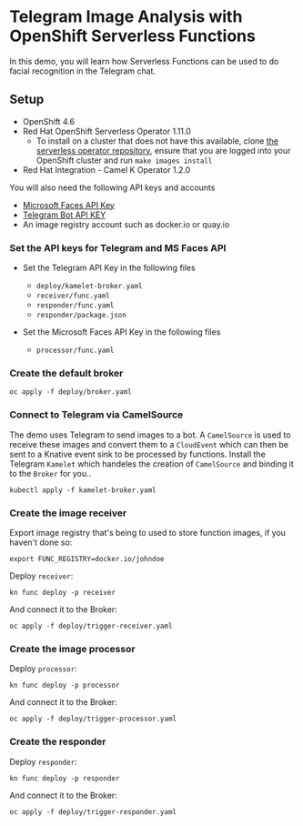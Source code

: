 # Telegram Image Analysis with OpenShift Serverless Functions

In this demo, you will learn how Serverless Functions can be used to do facial recognition in the Telegram chat. 


## Setup

* OpenShift 4.6
* Red Hat OpenShift Serverless Operator 1.11.0
  * To install on a cluster that does not have this available, clone
    [the serverless operator repository](https://github.com/openshift-knative/serverless-operator),
    ensure that you are logged into your OpenShift cluster and run
    `make images install`
* Red Hat Integration - Camel K Operator 1.2.0

You will also need the following API keys and accounts

* [Microsoft Faces API Key](https://azure.microsoft.com/en-us/services/cognitive-services/face/)
* [Telegram Bot API KEY](https://core.telegram.org/bots)
* An image registry account such as docker.io or quay.io

### Set the API keys for Telegram and MS Faces API

* Set the Telegram API Key in the following files
  * `deploy/kamelet-broker.yaml`
  * `receiver/func.yaml`
  * `responder/func.yaml`
  * `responder/package.json`

* Set the Microsoft Faces API Key in the following files
  * `processor/func.yaml`

### Create the default broker

```
oc apply -f deploy/broker.yaml
```

### Connect to Telegram via CamelSource 

The demo uses Telegram to send images to a bot. A `CamelSource` is used to receive
these images and convert them to a `CloudEvent` which can then be sent to a Knative
event sink to be processed by functions. Install the Telegram `Kamelet` which handeles
the creation of `CamelSource` and binding it to the `Broker` for you..

```
kubectl apply -f kamelet-broker.yaml
```

### Create the image receiver

Export image registry that's being to used to store function images,
if you haven't done so:
```
export FUNC_REGISTRY=docker.io/johndoe
```

Deploy `receiver`:
```
kn func deploy -p receiver
```

And connect it to the Broker:
```
oc apply -f deploy/trigger-receiver.yaml
```

### Create the image processor

Deploy `processor`:
```
kn func deploy -p processor
```

And connect it to the Broker:
```
oc apply -f deploy/trigger-processor.yaml
```

### Create the responder

Deploy `responder`:
```
kn func deploy -p responder
```

And connect it to the Broker:
```
oc apply -f deploy/trigger-responder.yaml
```
